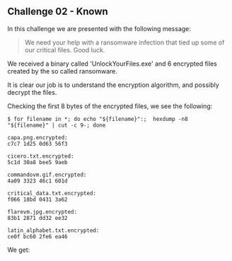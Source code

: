 ## Challenge 02 - Known

In this challenge we are presented with the following message:

> We need your help with a ransomware infection that tied up some of our critical files. Good luck.

We received a binary called 'UnlockYourFiles.exe' and 6 encrypted files created by the so called ransomware.

It is clear our job is to understand the encryption algorithm, and possibly decrypt the files.

Checking the first 8 bytes of the encrypted files, we see the following:

```
$ for filename in *; do echo "${filename}":;  hexdump -n8 "${filename}" | cut -c 9-; done

capa.png.encrypted:
c7c7 1d25 0d63 56f3                    

cicero.txt.encrypted:
5c1d 30a8 bee5 9aeb                    

commandovm.gif.encrypted:
4a09 3323 46c1 601d                    

critical_data.txt.encrypted:
f066 18bd 0431 3a62                    

flarevm.jpg.encrypted:
83b1 2871 dd32 ee32                    

latin_alphabet.txt.encrypted:
ce0f bc60 2fe6 ea46

```

We get:
